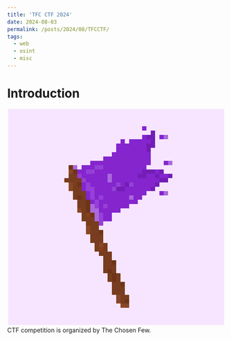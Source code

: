 ```yaml
---
title: 'TFC CTF 2024'
date: 2024-08-03
permalink: /posts/2024/08/TFCCTF/
tags:
  - web
  - osint
  - misc
---
```


Introduction
=====
<div style="text-align: center; size: 50px">
  <img src="/images/tfctf.png" alt="TFCCTF2024" />
</div>
CTF competition is organized by The Chosen Few.
